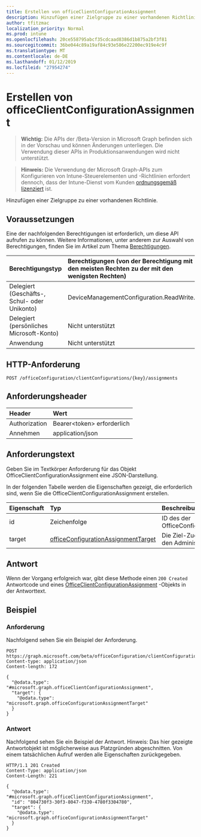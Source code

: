 ```yaml
---
title: Erstellen von officeClientConfigurationAssignment
description: Hinzufügen einer Zielgruppe zu einer vorhandenen Richtlinie.
author: tfitzmac
localization_priority: Normal
ms.prod: intune
ms.openlocfilehash: 20ce558795abcf35cdcaad8386d1b875a2bf3f81
ms.sourcegitcommit: 36be044c89a19af84c93e586e22200ec919e4c9f
ms.translationtype: MT
ms.contentlocale: de-DE
ms.lasthandoff: 01/12/2019
ms.locfileid: "27954274"
---
```

# <a name="create-officeclientconfigurationassignment"></a>Erstellen von officeClientConfigurationAssignment

> **Wichtig:** Die APIs der /Beta-Version in Microsoft Graph befinden sich in der Vorschau und können Änderungen unterliegen. Die Verwendung dieser APIs in Produktionsanwendungen wird nicht unterstützt.

> **Hinweis:** Die Verwendung der Microsoft Graph-APIs zum Konfigurieren von Intune-Steuerelementen und -Richtlinien erfordert dennoch, dass der Intune-Dienst vom Kunden [ordnungsgemäß lizenziert](https://go.microsoft.com/fwlink/?linkid=839381) ist.

Hinzufügen einer Zielgruppe zu einer vorhandenen Richtlinie.
## <a name="prerequisites"></a>Voraussetzungen
Eine der nachfolgenden Berechtigungen ist erforderlich, um diese API aufrufen zu können. Weitere Informationen, unter anderem zur Auswahl von Berechtigungen, finden Sie im Artikel zum Thema [Berechtigungen](/graph/permissions-reference).

|Berechtigungstyp|Berechtigungen (von der Berechtigung mit den meisten Rechten zu der mit den wenigsten Rechten)|
|:---|:---|
|Delegiert (Geschäfts-, Schul- oder Unikonto)|DeviceManagementConfiguration.ReadWrite.All|
|Delegiert (persönliches Microsoft-Konto)|Nicht unterstützt|
|Anwendung|Nicht unterstützt|

## <a name="http-request"></a>HTTP-Anforderung
<!-- {
  "blockType": "ignored"
}
-->
``` http
POST /officeConfiguration/clientConfigurations/{key}/assignments
```

## <a name="request-headers"></a>Anforderungsheader
|Header|Wert|
|:---|:---|
|Authorization|Bearer&lt;token&gt; erforderlich|
|Annehmen|application/json|

## <a name="request-body"></a>Anforderungstext
Geben Sie im Textkörper Anforderung für das Objekt OfficeClientConfigurationAssignment eine JSON-Darstellung.

In der folgenden Tabelle werden die Eigenschaften gezeigt, die erforderlich sind, wenn Sie die OfficeClientConfigurationAssignment erstellen.

|Eigenschaft|Typ|Beschreibung|
|:---|:---|:---|
|id|Zeichenfolge|ID des der OfficeConfigurationAssignment.|
|target|[officeConfigurationAssignmentTarget](../resources/intune-cirrus-officeconfigurationassignmenttarget.md)|Die Ziel-Zuordnung, die durch den Administrator definiert|



## <a name="response"></a>Antwort
Wenn der Vorgang erfolgreich war, gibt diese Methode einen `200 Created` Antwortcode und eines [OfficeClientConfigurationAssignment](../resources/intune-cirrus-officeclientconfigurationassignment.md) -Objekts in der Antworttext.

## <a name="example"></a>Beispiel
### <a name="request"></a>Anforderung
Nachfolgend sehen Sie ein Beispiel der Anforderung.
``` http
POST https://graph.microsoft.com/beta/officeConfiguration/clientConfigurations/{key}/assignments
Content-type: application/json
Content-length: 172

{
  "@odata.type": "#microsoft.graph.officeClientConfigurationAssignment",
  "target": {
    "@odata.type": "microsoft.graph.officeConfigurationAssignmentTarget"
  }
}
```

### <a name="response"></a>Antwort
Nachfolgend sehen Sie ein Beispiel der Antwort. Hinweis: Das hier gezeigte Antwortobjekt ist möglicherweise aus Platzgründen abgeschnitten. Von einem tatsächlichen Aufruf werden alle Eigenschaften zurückgegeben.
``` http
HTTP/1.1 201 Created
Content-Type: application/json
Content-Length: 221

{
  "@odata.type": "#microsoft.graph.officeClientConfigurationAssignment",
  "id": "804730f3-30f3-8047-f330-4780f3304780",
  "target": {
    "@odata.type": "microsoft.graph.officeConfigurationAssignmentTarget"
  }
}
```



